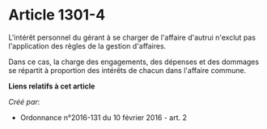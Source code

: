 # Article 1301-4

L'intérêt personnel du gérant à se charger de l'affaire d'autrui n'exclut pas l'application des règles de la gestion
d'affaires.

Dans ce cas, la charge des engagements, des dépenses et des dommages se répartit à proportion des intérêts de chacun dans
l'affaire commune.

**Liens relatifs à cet article**

_Créé par_:

  - Ordonnance n°2016-131 du 10 février 2016 - art. 2
